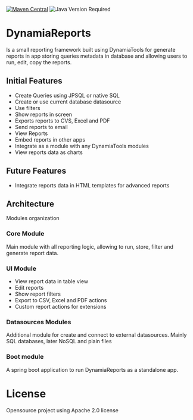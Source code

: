 [![Maven Central](https://img.shields.io/maven-central/v/tools.dynamia.reports/tools.dynamia.reports.core)](https://search.maven.org/search?q=tools.dynamia.reports)
![Java Version Required](https://img.shields.io/badge/java-17-blue)

# DynamiaReports

Is a small reporting framework built using DynamiaTools for generate reports in app storing queries metadata in database and allowing users to run, edit, copy the reports. 

## Initial Features
- Create Queries using JPSQL or native SQL
- Create or use current database datasource
- Use filters
- Show reports in screen
- Exports reports to CVS, Excel and PDF
- Send reports to email
- View Reports 
- Embed reports in other apps
- Integrate as a module with any DynamiaTools modules
- View reports data as charts


## Future Features
- Integrate reports data in HTML templates for advanced reports

## Architecture
Modules organization

### Core Module
Main module with all reporting logic, allowing to run, store, filter and generate report data. 

### UI Module
- View report data in table view
- Edit reports
- Show report filters
- Export to CSV, Excel and PDF actions
- Custom report actions for extensions

### Datasources Modules
Additional module for  create and connect to external datasources. Mainly SQL databases, later NoSQL and plain files

### Boot module
A spring boot application to run DynamiaReports as a standalone app.

# License
Opensource project using Apache 2.0 license




